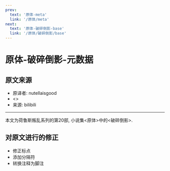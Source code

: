 ```yaml
---
prev:
  text: '原体-meta'
  link: '/原体/meta'
next:
  text: '原体-破碎倒影-base'
  link: '/原体/破碎倒影/base'
---
```


# 原体-破碎倒影-元数据

## 原文来源

+ 原译者: nutellaisgood
+ <>
+ 来源: bilibili

--------

本文为荷鲁斯叛乱系列的第20部, 小说集<原体>中的<破碎倒影>.

## 对原文进行的修正

+ 修正标点
+ 添加分隔符
+ 转换注释为脚注
